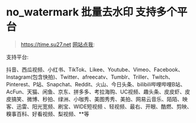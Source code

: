 # no_watermark 批量去水印 支持多个平台
> https://time.su27.net
[网站点我](https://time.su27.net):

支持平台:

抖音、西瓜视频、小红书、TikTok、Likee、Youtube、Vimeo、Facebook、Instagram(包含快拍)、Twitter、afreecatv、Tumblr、Triller、Twitch、Pinterest、P站、Snapchat、Reddit、火山、今日头条、bilibili哔哩哔哩B站、AcFun、天猫、闲鱼、京东、拼多多、考拉海购、UC视频、趣头条、皮皮虾、皮皮搞笑、微博、秒拍、绿洲、小咖秀、美图秀秀、美拍、网易云音乐、陌陌、映客、迅雷、阳光宽频、刷宝、WIDE短视频 、轻视频、最右、开眼、酷燃、剪映、糗事百科、好看视频、梨视频、**等
